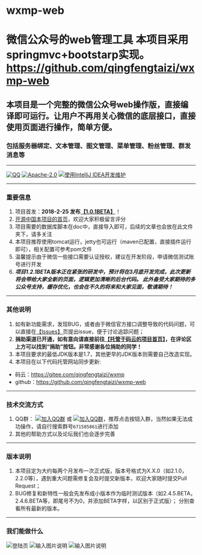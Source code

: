 # wxmp-web
微信公众号的web管理工具 本项目采用springmvc+bootstarp实现。https://github.com/qingfengtaizi/wxmp-web
=======
## 本项目是一个完整的微信公众号web操作版，直接编译即可运行。让用户不再用关心微信的底层接口，直接使用页面进行操作，简单方便。
### 包括服务器绑定、文本管理、图文管理、菜单管理、粉丝管理、群发消息等
---------------------------------
[![QQ](https://img.shields.io/badge/chat-on%20QQ-ff69b4.svg?style=flat-square)](https://jq.qq.com/?_wv=1027&k=5bGtRX8)
[![Apache-2.0](https://img.shields.io/hexpm/l/plug.svg)](https://www.apache.org/licenses/LICENSE-2.0.html)
[![使用IntelliJ IDEA开发维护](https://img.shields.io/badge/IntelliJ%20IDEA-提供支持-blue.svg)](https://www.jetbrains.com/idea/)

---------------------------------
### 重要信息
1. 项目首发：**2018-2-25 发布[【1.0.1BETA】](https://gitee.com/qingfengtaizi/wxmp.git)**！
1. [开源中国本项目的首页](https://www.oschina.net/p/wxmp-web)，欢迎大家积极留言评分
1. 项目需要的数据库脚本在doc中，直接导入即可，后续的文章也会放在此文件夹下，请多关注
1. 本项目推荐使用tomcat运行，jetty也可运行（maven已配置，直接插件运行即可），相关配置可参考pom文件
1. 温馨提示由于微信一些接口需要认证授权，建议在开发阶段，申请微信测试账号进行开发
1. ___项目1.2.1BETA版本正在紧张的研发中，预计将在3月底开发完成，此次更新将会带给大家全新的页面，逻辑更加清晰的后台代码。
此外备受大家期待的多公众号支持，缓存优化，也会在不久的将来和大家见面，敬请期待！___
--------------------------------
### 其他说明
1. 如有新功能需求，发现BUG，或者由于微信官方接口调整导致的代码问题，可以直接在[【Issues】](https://gitee.com/qingfengtaizi/wxmp/issues)页提出issue，便于讨论追踪问题；
1. **捐助渠道已开通，如有意向请直接前往[【托管于码云的项目首页】](https://gitee.com/qingfengtaizi/wxmp)，在评论区上方可以找到“捐助”按钮。非常感谢各位捐助的同学！**
1. 本项目要求的最低JDK版本是1.7，其他更早的JDK版本则需要自己改造实现。
1. 本项目在以下代码托管网站同步更新:
* 码云：https://gitee.com/qingfengtaizi/wxmp
* github：https://github.com/qingfengtaizi/wxmp-web

---------------------------------
### 技术交流方式
1. QQ群： [![加入QQ群](https://img.shields.io/badge/QQ群-671585861-blue.svg)](http://shang.qq.com/wpa/qunwpa?idkey=b7f4442a2a6b369a55aaa549bc0fbf14c478543d6a9c8f74eafca0378fcfcf40) 或 [![加入QQ群](https://img.shields.io/badge/QQ群-671585861-blue.svg)](https://jq.qq.com/?_wv=1027&k=5bGtRX8)，推荐点击按钮入群，当然如果无法成功操作，请自行搜索群号`671585861`进行添加
1. 其他的帮助方式以及论坛我们也会逐步完善

---------------------------------
### 版本说明
1. 本项目定为大约每两个月发布一次正式版，版本号格式为X.X.0（如2.1.0，2.2.0等），遇到重大问题需修复会及时提交新版本，欢迎大家随时提交Pull Request；
1. BUG修复和新特性一般会先发布成小版本作为临时测试版本（如2.4.5.BETA，2.4.6.BETA等，即尾号不为0，并添加BETA字样，以区别于正式版）；
分别查看所有最新的版本。
 
---------------------------------
### 我们能做什么
![登陆页](https://github.com/qingfengtaizi/wxmp-web/blob/master/src/main/webapp/res/images/logo.png "登陆页.png")
![输入图片说明](https://github.com/qingfengtaizi/wxmp-web/blob/master/src/main/webapp/res/images/main.png "首页.png")
![输入图片说明](https://github.com/qingfengtaizi/wxmp-web/blob/master/src/main/webapp/res/images/index.png "功能页.png")